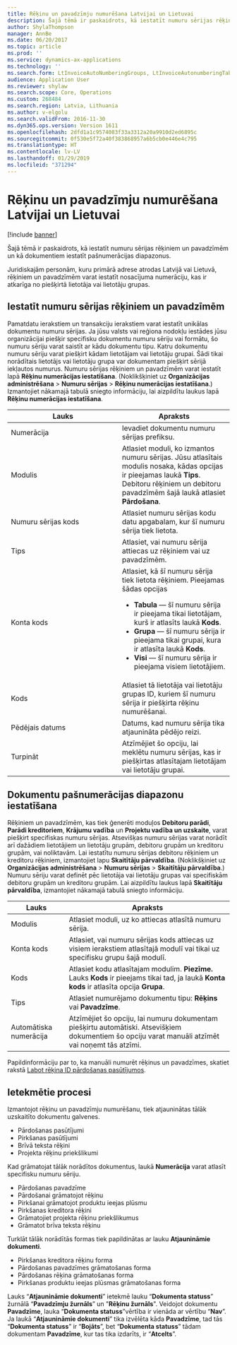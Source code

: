```yaml
---
title: Rēķinu un pavadzīmju numurēšana Latvijai un Lietuvai
description: Šajā tēmā ir paskaidrots, kā iestatīt numuru sērijas rēķiniem un pavadzīmēm un kā dokumentiem iestatīt pašnumerācijas diapazonus.
author: ShylaThompson
manager: AnnBe
ms.date: 06/20/2017
ms.topic: article
ms.prod: ''
ms.service: dynamics-ax-applications
ms.technology: ''
ms.search.form: LtInvoiceAutoNumberingGroups, LtInvoiceAutonumberingTable, NumberSequenceTableListPage
audience: Application User
ms.reviewer: shylaw
ms.search.scope: Core, Operations
ms.custom: 268484
ms.search.region: Latvia, Lithuania
ms.author: v-elgolu
ms.search.validFrom: 2016-11-30
ms.dyn365.ops.version: Version 1611
ms.openlocfilehash: 2dfd1a1c9574083f33a3312a20a9910d2ed6895c
ms.sourcegitcommit: 0f530e5f72a40f383868957a6b5cb0e446e4c795
ms.translationtype: HT
ms.contentlocale: lv-LV
ms.lasthandoff: 01/29/2019
ms.locfileid: "371294"
---
```

# <a name="invoice-and-packing-slip-numbering-for-latvia-and-lithuania"></a>Rēķinu un pavadzīmju numurēšana Latvijai un Lietuvai

[!include [banner](../includes/banner.md)]

Šajā tēmā ir paskaidrots, kā iestatīt numuru sērijas rēķiniem un pavadzīmēm un kā dokumentiem iestatīt pašnumerācijas diapazonus.

Juridiskajām personām, kuru primārā adrese atrodas Latvijā vai Lietuvā, rēķiniem un pavadzīmēm varat iestatīt nosacījuma numerāciju, kas ir atkarīga no piešķirtā lietotāja vai lietotāju grupas.

## <a name="set-up-number-sequences-for-invoices-and-packing-slips"></a>Iestatīt numuru sērijas rēķiniem un pavadzīmēm
Pamatdatu ierakstiem un transakciju ierakstiem varat iestatīt unikālas dokumentu numuru sērijas. Ja jūsu valsts vai reģiona nodokļu iestādes jūsu organizācijai piešķir specifisku dokumentu numuru sēriju vai formātu, šo numuru sēriju varat saistīt ar kādu dokumentu tipu. Katru dokumentu numuru sēriju varat piešķirt kādam lietotājam vai lietotāju grupai. Šādi tikai norādītais lietotājs vai lietotāju grupa var dokumentam piešķirt sērijā iekļautos numurus. Numuru sērijas rēķiniem un pavadzīmēm varat iestatīt lapā **Rēķinu numerācijas iestatīšana**. (Noklikšķiniet uz **Organizācijas administrēšana** &gt; **Numuru sērijas** &gt; **Rēķinu numerācijas iestatīšana**.) Izmantojiet nākamajā tabulā sniegto informāciju, lai aizpildītu laukus lapā **Rēķinu numerācijas iestatīšana**.

<table>
<colgroup>
<col width="50%" />
<col width="50%" />
</colgroup>
<thead>
<tr class="header">
<th>Lauks</th>
<th>Apraksts</th>
</tr>
</thead>
<tbody>
<tr class="odd">
<td>Numerācija</td>
<td>Ievadiet dokumentu numuru sērijas prefiksu.</td>
</tr>
<tr class="even">
<td>Modulis</td>
<td>Atlasiet moduli, ko izmantos numuru sērijas. Jūsu atlasītais modulis nosaka, kādas opcijas ir pieejamas laukā <strong>Tips</strong>. Debitoru rēķiniem un debitoru pavadzīmēm šajā laukā atlasiet <strong>Pārdošana</strong>.</td>
</tr>
<tr class="odd">
<td>Numuru sērijas kods</td>
<td>Atlasiet numuru sērijas kodu datu apgabalam, kur šī numuru sērija tiek lietota.</td>
</tr>
<tr class="even">
<td>Tips</td>
<td>Atlasiet, vai numuru sērija attiecas uz rēķiniem vai uz pavadzīmēm.</td>
</tr>
<tr class="odd">
<td>Konta kods</td>
<td>Atlasiet, kā šī numuru sērija tiek lietota rēķiniem. Pieejamas šādas opcijas
<ul>
<li><strong>Tabula</strong> — šī numuru sērija ir pieejama tikai lietotājam, kurš ir atlasīts laukā <strong>Kods</strong>.</li>
<li><strong>Grupa</strong> — šī numuru sērija ir pieejama tikai grupai, kura ir atlasīta laukā <strong>Kods</strong>.</li>
<li><strong>Visi</strong> — šī numuru sērija ir pieejama visiem lietotājiem.</li>
</ul></td>
</tr>
<tr class="even">
<td>Kods</td>
<td>Atlasiet tā lietotāja vai lietotāju grupas ID, kuriem šī numuru sērija ir piešķirta rēķinu numurēšanai.</td>
</tr>
<tr class="odd">
<td>Pēdējais datums</td>
<td>Datums, kad numuru sērija tika atjaunināta pēdējo reizi.</td>
</tr>
<tr class="even">
<td>Turpināt</td>
<td>Atzīmējiet šo opciju, lai meklētu numuru sērijas, kas ir piešķirtas atlasītajam lietotājam vai lietotāju grupai.</td>
</tr>
</tbody>
</table>

## <a name="set-up-document-self-numbering-ranges"></a>Dokumentu pašnumerācijas diapazonu iestatīšana
Rēķiniem un pavadzīmēm, kas tiek ģenerēti moduļos **Debitoru parādi**, **Parādi kreditoriem**, **Krājumu vadība** un **Projektu vadība un uzskaite**, varat piešķirt specifiskas numuru sērijas. Atsevišķas numuru sērijas varat norādīt arī dažādiem lietotājiem un lietotāju grupām, debitoru grupām un kreditoru grupām, vai noliktavām. Lai iestatītu numuru sērijas debitoru rēķiniem un kreditoru rēķiniem, izmantojiet lapu **Skaitītāju pārvaldība**. (Noklikšķiniet uz **Organizācijas administrēšana** &gt; **Numuru sērijas** &gt; **Skaitītāju pārvaldība**.) Numuru sēriju varat definēt pēc lietotāja vai lietotāju grupas vai specifiskām debitoru grupām un kreditoru grupām. Lai aizpildītu laukus lapā **Skaitītāju pārvaldība**, izmantojiet nākamajā tabulā sniegto informāciju.

| Lauks          | Apraksts                                                                                                                                     |
|----------------|-------------------------------------------------------------------------------------------------------------------------------------------------|
| Modulis         | Atlasiet moduli, uz ko attiecas atlasītā numuru sērija.                                                                                 |
| Konta kods   | Atlasiet, vai numuru sērijas kods attiecas uz visiem ierakstiem atlasītajā modulī vai tikai uz specifisku grupu šajā modulī.                     |
| Kods           | Atlasiet kodu atlasītajam modulim. **Piezīme.** Lauks **Kods** ir pieejams tikai tad, ja laukā **Konta kods** ir atlasīta opcija **Grupa**. |
| Tips           | Atlasiet numurējamo dokumentu tipu: **Rēķins** vai **Pavadzīme**.                                                                         |
| Automātiska numerācija | Atzīmējiet šo opciju, lai numuru dokumentam piešķirtu automātiski. Atsevišķiem dokumentiem šo opciju varat manuāli atzīmēt vai noņemt tās atzīmi.       |

Papildinformāciju par to, ka manuāli numurēt rēķinus un pavadzīmes, skatiet rakstā [Labot rēķina ID pārdošanas pasūtījumos](emea-edit-invoice-id-sales-orders.md).

## <a name="affected-processes"></a>Ietekmētie procesi
Izmantojot rēķinu un pavadzīmju numurēšanu, tiek atjauninātas tālāk uzskaitīto dokumentu galvenes.

-   Pārdošanas pasūtījumi
-   Pirkšanas pasūtījumi
-   Brīvā teksta rēķini
-   Projekta rēķinu priekšlikumi

Kad grāmatojat tālāk norādītos dokumentus, laukā **Numerācija** varat atlasīt specifisku numuru sēriju.

-   Pārdošanas pavadzīme
-   Pārdošanai grāmatojot rēķinu
-   Pirkšanai grāmatojot produktu ieejas plūsmu
-   Pirkšanas kreditora rēķini
-   Grāmatojiet projekta rēķinu priekšlikumus
-   Grāmatot brīva teksta rēķinu

Turklāt tālāk norādītās formas tiek papildinātas ar lauku **Atjaunināmie dokumenti**.

-   Pirkšanas kreditora rēķinu forma
-   Pārdošanas pavadzīmes grāmatošanas forma
-   Pārdošanas rēķina grāmatošanas forma
-   Pirkšanas produktu ieejas plūsmas grāmatošanas forma

Lauks “**Atjaunināmie dokumenti**” ietekmē lauku “**Dokumenta statuss**” žurnālā “**Pavadzīmju žurnāls**” un "**Rēķinu žurnāls**". Veidojot dokumentu **Pavadzīme**, lauka “**Dokumenta statuss**”vērtība ir vienāda ar vērtību “**Nav**”. Ja laukā “**Atjaunināmie dokumenti**” tika izvēlēta kāda **Pavadzīme**, tad tās “**Dokumenta statuss**” ir “**Bojāts**”, bet “**Dokumenta statuss**” tādam dokumentam **Pavadzīme**, kur tas tika izdarīts, ir “**Atcelts**”.



